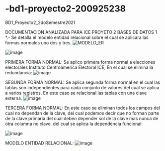 # -bd1-proyecto2-200925238
BD1_Proyecto2_2doSemestre2021

DOCUMENTACION ANALIZADA PARA ICE PROYETO 2 BASES DE DATOS 1
*.- Se detalla el modelo entidad relacional sobre el cual se aplicara las formas normales uno dos y tres.
![MODELO_ER](https://user-images.githubusercontent.com/15185688/139573785-7ea05979-72ff-46d3-adde-2d73a4cc5612.jpg)

![image](https://user-images.githubusercontent.com/15185688/139573624-1b2a3e61-82c1-4350-a4cc-7f262b634e06.png)


PRIMERA FORMA NORMAL:
Se aplico primera forma normal a elecciones electorales Instituto Centroamerica Electoral  ICE, En el cual se elimina la redundancia:
![image](https://user-images.githubusercontent.com/15185688/139573447-f49c8c5c-69f6-4fcd-8afa-e9e18eb9546c.png)


SEGUNDA FORMA NORMAL:
Se aplica segunda forma normal en el cual las tablas son independientes para cada conjunto de valores del cual se aplica a varios registros. En este caso se relacional las tablas con una clave externa.
![image](https://user-images.githubusercontent.com/15185688/139573396-c1eb88e8-af7a-4b71-b997-6538ab8dd03a.png)

TERCERA FORMA NORMAL:
En este caso se eliminan todos los campos del cual no dependan de la clave, del cual podemos decir que no forman parte de la clave primaria del cual deben depender sol de la clave mas nunca de otra columna no clave. del cual se aplica la dependencia funcional:

![image](https://user-images.githubusercontent.com/15185688/139573592-2c88a128-0ea6-47ad-bed0-0f6397c4c542.png)

MODELO ENTIDAD RELACIONAL:
![image](https://user-images.githubusercontent.com/15185688/139573825-87738020-8f23-472e-a6e3-53639ea8d7e7.png)


